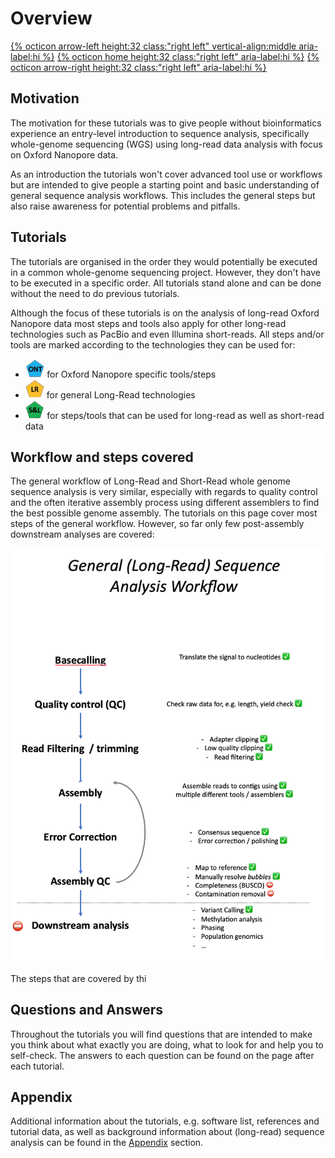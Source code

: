 # Overview 

[{% octicon arrow-left height:32 class:"right left" vertical-align:middle aria-label:hi %}](index.md) [{% octicon home height:32 class:"right left" aria-label:hi %}](index.md) [{% octicon arrow-right height:32 class:"right left" aria-label:hi %}](SU.md)


## Motivation

The motivation for these tutorials was to give people without bioinformatics experience an entry-level introduction to sequence analysis, specifically whole-genome sequencing (WGS) using long-read data analysis with focus on Oxford Nanopore data. 

As an introduction the tutorials won't cover advanced tool use or workflows but are intended to give people a starting point and basic understanding of general sequence analysis workflows. This includes the general steps but also raise awareness for potential problems and pitfalls. 


## Tutorials

The tutorials are organised in the order they would potentially be executed in a common whole-genome sequencing project. However, they don't have to be executed in a specific order. All tutorials stand alone and can be done without the need to do previous tutorials.

Although the focus of these tutorials is on the analysis of long-read Oxford Nanopore data most steps and tools also apply for other long-read technologies such as PacBio and even Illumina short-reads. All steps and/or tools are marked according to the technologies they can be used for: 
* <img src="figures/ONT.png" height="30px"> for Oxford Nanopore specific tools/steps
* <img src="figures/LR.png" height="30px"> for general Long-Read technologies
* <img src="figures/SL.png" height="30px"> for steps/tools that can be used for long-read as well as short-read data


## Workflow and steps covered

The general workflow of Long-Read and Short-Read whole genome sequence analysis is very similar, especially with regards to quality control and the often iterative assembly process using different assemblers to find the best possible genome assembly. The tutorials on this page cover most steps of the general workflow. However, so far only few post-assembly downstream analyses are covered:

<img src="figures/WF.png" width="500px">

The steps that are covered by thi


## Questions and Answers

Throughout the tutorials you will find questions that are intended to make you think about what exactly you are doing, what to look for and help you to self-check. The answers to each question can be found on the page after each tutorial.


## Appendix

Additional information about the tutorials, e.g. software list, references and tutorial data, as well as background information  about (long-read) sequence analysis can be found in the [Appendix](APP.md) section.
